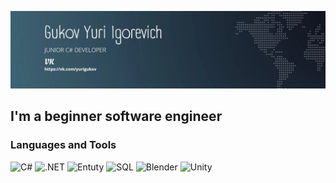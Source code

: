 [![Header](https://github.com/GukovYuriProd/gukovyuriprod/blob/main/assets/nWun602nrRE.jpg)](https://vk.com/yurigukov)

## I'm a beginner software engineer

### Languages and Tools
![C#](https://img.shields.io/badge/-C%23-02334a?style=for-the-badge&logo=c%2b%2b&logoColor=bb7db2)
![.NET](https://img.shields.io/badge/-.NET-02334a?style=for-the-badge&logo=.NET&logoColor=bb7db2)
![Entuty](https://img.shields.io/badge/-ADO.NET(EF)-02334a?style=for-the-badge&logo=Microsoft&logoColor=b8e3ea)
![SQL](https://img.shields.io/badge/-SQL-02334a?style=for-the-badge&logo=MySQL)
![Blender](https://img.shields.io/badge/-blender-02334a?style=for-the-badge&logo=blender)
![Unity](https://img.shields.io/badge/-Unity-02334a?style=for-the-badge&logo=unity)
